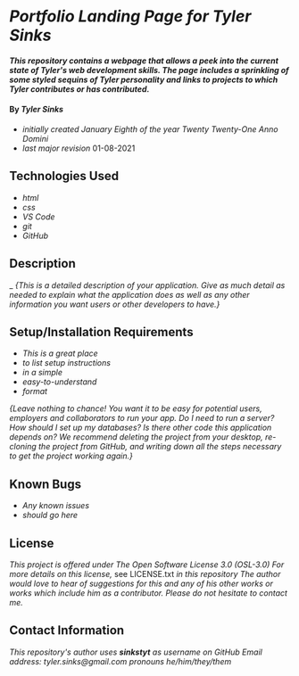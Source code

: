 # _Portfolio Landing Page for Tyler Sinks_

#### _This repository contains a webpage that allows a peek into the current state of Tyler's web development skills. The page includes a sprinkling of some styled sequins of Tyler personality and links to projects to which Tyler contributes or has contributed._

#### By _**Tyler Sinks**_
* _initially created January Eighth of the year Twenty Twenty-One Anno Domini_
* _last major revision_ 01-08-2021

## Technologies Used

* _html_
* _css_
* _VS Code_
* _git_
* _GitHub_

## Description
_
_{This is a detailed description of your application. Give as much detail as needed to explain what the application does as well as any other information you want users or other developers to have.}_

## Setup/Installation Requirements

* _This is a great place_
* _to list setup instructions_
* _in a simple_
* _easy-to-understand_
* _format_

_{Leave nothing to chance! You want it to be easy for potential users, employers and collaborators to run your app. Do I need to run a server? How should I set up my databases? Is there other code this application depends on? We recommend deleting the project from your desktop, re-cloning the project from GitHub, and writing down all the steps necessary to get the project working again.}_

## Known Bugs

* _Any known issues_
* _should go here_

## License
_This project is offered under The Open Software License 3.0 (OSL-3.0)_
_For more details on this license,_ see LICENSE.txt _in this repository_
_The author would love to hear of suggestions for this and any of his other works or works which include him as a contributor. Please do not hesitate to contact me._

## Contact Information

_This repository's author uses **sinkstyt** as username on GitHub_
_Email address: tyler.sinks@gmail.com_
_pronouns he/him/they/them_